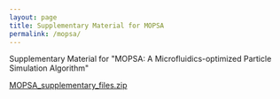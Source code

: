 ```yaml
---
layout: page
title: Supplementary Material for MOPSA
permalink: /mopsa/
---
```


Supplementary Material for "MOPSA: A Microfluidics-optimized Particle Simulation Algorithm"

[MOPSA_supplementary_files.zip](../assets/MOPSA_supplementary_files.zip)